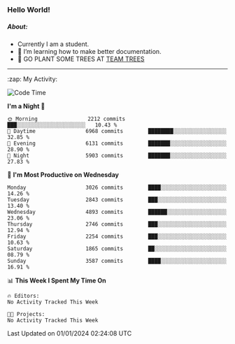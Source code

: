 ### Hello World!

##### About:
- Currently I am a student.
- 🌱 I’m learning how to make better documentation.
- 🌱 GO PLANT SOME TREES AT [TEAM TREES](https://teamtrees.org/)

---
  <summary>:zap: My Activity:</summary>
  
<!--START_SECTION:waka-->
![Code Time](http://img.shields.io/badge/Code%20Time-1%2C267%20hrs%2051%20mins-blue)

**I'm a Night 🦉** 

```text
🌞 Morning                2212 commits        ███░░░░░░░░░░░░░░░░░░░░░░   10.43 % 
🌆 Daytime                6968 commits        ████████░░░░░░░░░░░░░░░░░   32.85 % 
🌃 Evening                6131 commits        ███████░░░░░░░░░░░░░░░░░░   28.90 % 
🌙 Night                  5903 commits        ███████░░░░░░░░░░░░░░░░░░   27.83 % 
```
📅 **I'm Most Productive on Wednesday** 

```text
Monday                   3026 commits        ████░░░░░░░░░░░░░░░░░░░░░   14.26 % 
Tuesday                  2843 commits        ███░░░░░░░░░░░░░░░░░░░░░░   13.40 % 
Wednesday                4893 commits        ██████░░░░░░░░░░░░░░░░░░░   23.06 % 
Thursday                 2746 commits        ███░░░░░░░░░░░░░░░░░░░░░░   12.94 % 
Friday                   2254 commits        ███░░░░░░░░░░░░░░░░░░░░░░   10.63 % 
Saturday                 1865 commits        ██░░░░░░░░░░░░░░░░░░░░░░░   08.79 % 
Sunday                   3587 commits        ████░░░░░░░░░░░░░░░░░░░░░   16.91 % 
```


📊 **This Week I Spent My Time On** 

```text
🔥 Editors: 
No Activity Tracked This Week

🐱‍💻 Projects: 
No Activity Tracked This Week
```


 Last Updated on 01/01/2024 02:24:08 UTC
<!--END_SECTION:waka-->
